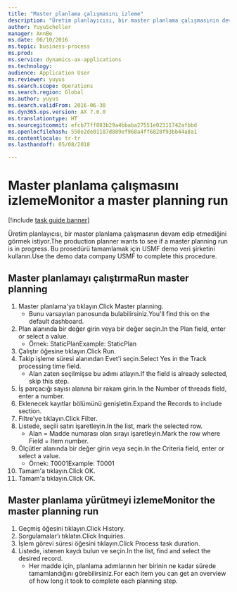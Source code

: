 ```yaml
--- 
title: "Master planlama çalışmasını izleme"
description: "Üretim planlayıcısı, bir master planlama çalışmasının devam edip etmediğini görmek istiyor."
author: YuyuScheller
manager: AnnBe
ms.date: 06/10/2016
ms.topic: business-process
ms.prod: 
ms.service: dynamics-ax-applications
ms.technology: 
audience: Application User
ms.reviewer: yuyus
ms.search.scope: Operations
ms.search.region: Global
ms.author: yuyus
ms.search.validFrom: 2016-06-30
ms.dyn365.ops.version: AX 7.0.0
ms.translationtype: HT
ms.sourcegitcommit: efcb77ff883b29a4bbaba27551e02311742afbbd
ms.openlocfilehash: 550e2de01187d889ef968a4ff6828f93bb44a8a1
ms.contentlocale: tr-tr
ms.lasthandoff: 05/08/2018

---
```

# <a name="monitor-a-master-planning-run"></a><span data-ttu-id="2d1ee-103">Master planlama çalışmasını izleme</span><span class="sxs-lookup"><span data-stu-id="2d1ee-103">Monitor a master planning run</span></span>

[!include [task guide banner](../../includes/task-guide-banner.md)]

<span data-ttu-id="2d1ee-104">Üretim planlayıcısı, bir master planlama çalışmasının devam edip etmediğini görmek istiyor.</span><span class="sxs-lookup"><span data-stu-id="2d1ee-104">The production planner wants to see if a master planning run is in progress.</span></span> <span data-ttu-id="2d1ee-105">Bu prosedürü tamamlamak için USMF demo veri şirketini kullanın.</span><span class="sxs-lookup"><span data-stu-id="2d1ee-105">Use the demo data company USMF to complete this procedure.</span></span>


## <a name="run-master-planning"></a><span data-ttu-id="2d1ee-106">Master planlamayı çalıştırma</span><span class="sxs-lookup"><span data-stu-id="2d1ee-106">Run master planning</span></span>
1. <span data-ttu-id="2d1ee-107">Master planlama'ya tıklayın.</span><span class="sxs-lookup"><span data-stu-id="2d1ee-107">Click Master planning.</span></span>
    * <span data-ttu-id="2d1ee-108">Bunu varsayılan panosunda bulabilirsiniz.</span><span class="sxs-lookup"><span data-stu-id="2d1ee-108">You'll find this on the default dashboard.</span></span>  
2. <span data-ttu-id="2d1ee-109">Plan alanında bir değer girin veya bir değer seçin.</span><span class="sxs-lookup"><span data-stu-id="2d1ee-109">In the Plan field, enter or select a value.</span></span>
    * <span data-ttu-id="2d1ee-110">Örnek: StaticPlan</span><span class="sxs-lookup"><span data-stu-id="2d1ee-110">Example: StaticPlan</span></span>  
3. <span data-ttu-id="2d1ee-111">Çalıştır öğesine tıklayın.</span><span class="sxs-lookup"><span data-stu-id="2d1ee-111">Click Run.</span></span>
4. <span data-ttu-id="2d1ee-112">Takip işleme süresi alanından Evet'i seçin.</span><span class="sxs-lookup"><span data-stu-id="2d1ee-112">Select Yes in the Track processing time field.</span></span>
    * <span data-ttu-id="2d1ee-113">Alan zaten seçilmişse bu adımı atlayın.</span><span class="sxs-lookup"><span data-stu-id="2d1ee-113">If the field is already selected, skip this step.</span></span>  
5. <span data-ttu-id="2d1ee-114">İş parçacığı sayısı alanına bir rakam girin.</span><span class="sxs-lookup"><span data-stu-id="2d1ee-114">In the Number of threads field, enter a number.</span></span>
6. <span data-ttu-id="2d1ee-115">Eklenecek kayıtlar bölümünü genişletin.</span><span class="sxs-lookup"><span data-stu-id="2d1ee-115">Expand the Records to include section.</span></span>
7. <span data-ttu-id="2d1ee-116">Filtre'ye tıklayın.</span><span class="sxs-lookup"><span data-stu-id="2d1ee-116">Click Filter.</span></span>
8. <span data-ttu-id="2d1ee-117">Listede, seçili satırı işaretleyin.</span><span class="sxs-lookup"><span data-stu-id="2d1ee-117">In the list, mark the selected row.</span></span>
    * <span data-ttu-id="2d1ee-118">Alan = Madde numarası olan sırayı işaretleyin.</span><span class="sxs-lookup"><span data-stu-id="2d1ee-118">Mark the row where Field = Item number.</span></span>  
9. <span data-ttu-id="2d1ee-119">Ölçütler alanında bir değer girin veya seçin.</span><span class="sxs-lookup"><span data-stu-id="2d1ee-119">In the Criteria field, enter or select a value.</span></span>
    * <span data-ttu-id="2d1ee-120">Örnek: T0001</span><span class="sxs-lookup"><span data-stu-id="2d1ee-120">Example: T0001</span></span>  
10. <span data-ttu-id="2d1ee-121">Tamam'a tıklayın.</span><span class="sxs-lookup"><span data-stu-id="2d1ee-121">Click OK.</span></span>
11. <span data-ttu-id="2d1ee-122">Tamam'a tıklayın.</span><span class="sxs-lookup"><span data-stu-id="2d1ee-122">Click OK.</span></span>

## <a name="monitor-the-master-planning-run"></a><span data-ttu-id="2d1ee-123">Master planlama yürütmeyi izleme</span><span class="sxs-lookup"><span data-stu-id="2d1ee-123">Monitor the master planning run</span></span>
1. <span data-ttu-id="2d1ee-124">Geçmiş öğesini tıklayın.</span><span class="sxs-lookup"><span data-stu-id="2d1ee-124">Click History.</span></span>
2. <span data-ttu-id="2d1ee-125">Sorgulamalar’ı tıklatın.</span><span class="sxs-lookup"><span data-stu-id="2d1ee-125">Click Inquiries.</span></span>
3. <span data-ttu-id="2d1ee-126">İşlem görevi süresi öğesini tıklayın.</span><span class="sxs-lookup"><span data-stu-id="2d1ee-126">Click Process task duration.</span></span>
4. <span data-ttu-id="2d1ee-127">Listede, istenen kaydı bulun ve seçin.</span><span class="sxs-lookup"><span data-stu-id="2d1ee-127">In the list, find and select the desired record.</span></span>
    * <span data-ttu-id="2d1ee-128">Her madde için, planlama adımlarının her birinin ne kadar sürede tamamlandığını görebilirsiniz.</span><span class="sxs-lookup"><span data-stu-id="2d1ee-128">For each item you can get an overview of how long it took to complete each planning step.</span></span>  



